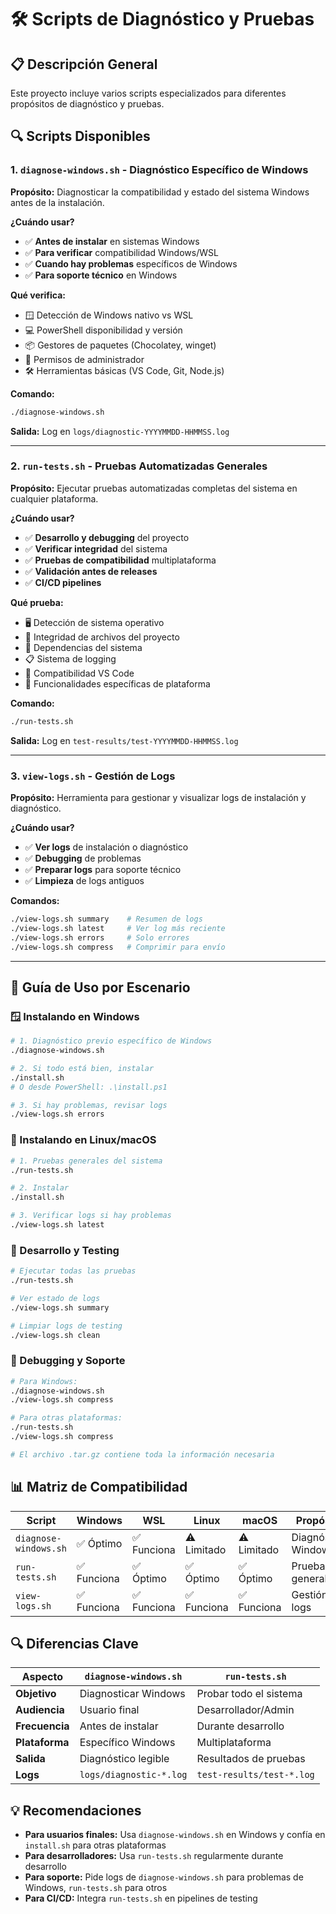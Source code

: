 # 🛠️ Scripts de Diagnóstico y Pruebas

## 📋 **Descripción General**

Este proyecto incluye varios scripts especializados para diferentes propósitos de diagnóstico y pruebas.

## 🔍 **Scripts Disponibles**

### **1. `diagnose-windows.sh` - Diagnóstico Específico de Windows**

**Propósito:** Diagnosticar la compatibilidad y estado del sistema Windows antes de la instalación.

**¿Cuándo usar?**
- ✅ **Antes de instalar** en sistemas Windows
- ✅ **Para verificar** compatibilidad Windows/WSL
- ✅ **Cuando hay problemas** específicos de Windows
- ✅ **Para soporte técnico** en Windows

**Qué verifica:**
- 🪟 Detección de Windows nativo vs WSL
- 💻 PowerShell disponibilidad y versión
- 📦 Gestores de paquetes (Chocolatey, winget)
- 🔐 Permisos de administrador
- 🛠️ Herramientas básicas (VS Code, Git, Node.js)

**Comando:**
```bash
./diagnose-windows.sh
```

**Salida:** Log en `logs/diagnostic-YYYYMMDD-HHMMSS.log`

---

### **2. `run-tests.sh` - Pruebas Automatizadas Generales**

**Propósito:** Ejecutar pruebas automatizadas completas del sistema en cualquier plataforma.

**¿Cuándo usar?**
- ✅ **Desarrollo y debugging** del proyecto
- ✅ **Verificar integridad** del sistema
- ✅ **Pruebas de compatibilidad** multiplataforma
- ✅ **Validación antes de releases**
- ✅ **CI/CD pipelines**

**Qué prueba:**
- 🖥️ Detección de sistema operativo
- 📁 Integridad de archivos del proyecto
- 🔧 Dependencias del sistema
- 📋 Sistema de logging
- 🔌 Compatibilidad VS Code
- 🧪 Funcionalidades específicas de plataforma

**Comando:**
```bash
./run-tests.sh
```

**Salida:** Log en `test-results/test-YYYYMMDD-HHMMSS.log`

---

### **3. `view-logs.sh` - Gestión de Logs**

**Propósito:** Herramienta para gestionar y visualizar logs de instalación y diagnóstico.

**¿Cuándo usar?**
- ✅ **Ver logs** de instalación o diagnóstico
- ✅ **Debugging** de problemas
- ✅ **Preparar logs** para soporte técnico
- ✅ **Limpieza** de logs antiguos

**Comandos:**
```bash
./view-logs.sh summary    # Resumen de logs
./view-logs.sh latest     # Ver log más reciente
./view-logs.sh errors     # Solo errores
./view-logs.sh compress   # Comprimir para envío
```

---

## 🎯 **Guía de Uso por Escenario**

### **🪟 Instalando en Windows**
```bash
# 1. Diagnóstico previo específico de Windows
./diagnose-windows.sh

# 2. Si todo está bien, instalar
./install.sh
# O desde PowerShell: .\install.ps1

# 3. Si hay problemas, revisar logs
./view-logs.sh errors
```

### **🐧 Instalando en Linux/macOS**
```bash
# 1. Pruebas generales del sistema
./run-tests.sh

# 2. Instalar
./install.sh

# 3. Verificar logs si hay problemas
./view-logs.sh latest
```

### **🔧 Desarrollo y Testing**
```bash
# Ejecutar todas las pruebas
./run-tests.sh

# Ver estado de logs
./view-logs.sh summary

# Limpiar logs de testing
./view-logs.sh clean
```

### **🐛 Debugging y Soporte**
```bash
# Para Windows:
./diagnose-windows.sh
./view-logs.sh compress

# Para otras plataformas:
./run-tests.sh
./view-logs.sh compress

# El archivo .tar.gz contiene toda la información necesaria
```

## 📊 **Matriz de Compatibilidad**

| Script | Windows | WSL | Linux | macOS | Propósito |
|--------|---------|-----|--------|-------|-----------|
| `diagnose-windows.sh` | ✅ Óptimo | ✅ Funciona | ⚠️ Limitado | ⚠️ Limitado | Diagnóstico Windows |
| `run-tests.sh` | ✅ Funciona | ✅ Óptimo | ✅ Óptimo | ✅ Óptimo | Pruebas generales |
| `view-logs.sh` | ✅ Funciona | ✅ Funciona | ✅ Funciona | ✅ Funciona | Gestión de logs |

## 🔍 **Diferencias Clave**

| Aspecto | `diagnose-windows.sh` | `run-tests.sh` |
|---------|----------------------|----------------|
| **Objetivo** | Diagnosticar Windows | Probar todo el sistema |
| **Audiencia** | Usuario final | Desarrollador/Admin |
| **Frecuencia** | Antes de instalar | Durante desarrollo |
| **Plataforma** | Específico Windows | Multiplataforma |
| **Salida** | Diagnóstico legible | Resultados de pruebas |
| **Logs** | `logs/diagnostic-*.log` | `test-results/test-*.log` |

## 💡 **Recomendaciones**

- **Para usuarios finales:** Usa `diagnose-windows.sh` en Windows y confía en `install.sh` para otras plataformas
- **Para desarrolladores:** Usa `run-tests.sh` regularmente durante desarrollo
- **Para soporte:** Pide logs de `diagnose-windows.sh` para problemas de Windows, `run-tests.sh` para otros
- **Para CI/CD:** Integra `run-tests.sh` en pipelines de testing
